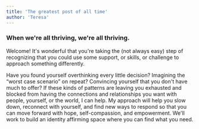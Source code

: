 ```yaml
---
title: 'The greatest post of all time'
author: 'Teresa'
---
```


### When we're all thriving, we're all thriving.

Welcome! It's wonderful that you're taking the (not always easy) step of recognizing that you could use some support, or skills, or challenge to approach something differently. 

Have you found yourself overthinking every little decision? Imagining the “worst case scenario” on repeat? Convincing yourself that you don't have much to offer? If these kinds of patterns are leaving you exhausted and blocked from having the connections and relationships you want with people, yourself, or the world, I can help. My approach will help you slow down, reconnect with yourself, and find new ways to respond so that you can move forward with hope, self-compassion, and empowerment. We'll work to build an identity affirming space where you can find what you need.

